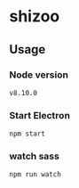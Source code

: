 # shizoo

## Usage

### Node version

```
v8.10.0
```

### Start Electron

```
npm start
```

### watch sass

```
npm run watch
```

